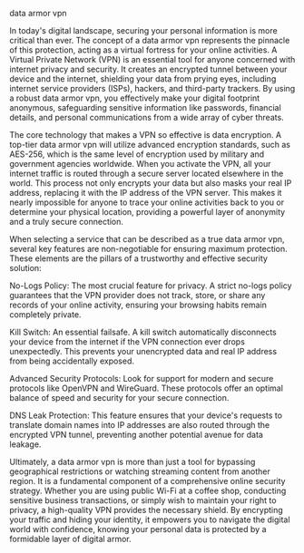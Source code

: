 data armor vpn


In today's digital landscape, securing your personal information is more critical than ever. The concept of a data armor vpn represents the pinnacle of this protection, acting as a virtual fortress for your online activities. A Virtual Private Network (VPN) is an essential tool for anyone concerned with internet privacy and security. It creates an encrypted tunnel between your device and the internet, shielding your data from prying eyes, including internet service providers (ISPs), hackers, and third-party trackers. By using a robust data armor vpn, you effectively make your digital footprint anonymous, safeguarding sensitive information like passwords, financial details, and personal communications from a wide array of cyber threats.



The core technology that makes a VPN so effective is data encryption. A top-tier data armor vpn will utilize advanced encryption standards, such as AES-256, which is the same level of encryption used by military and government agencies worldwide. When you activate the VPN, all your internet traffic is routed through a secure server located elsewhere in the world. This process not only encrypts your data but also masks your real IP address, replacing it with the IP address of the VPN server. This makes it nearly impossible for anyone to trace your online activities back to you or determine your physical location, providing a powerful layer of anonymity and a truly secure connection.



When selecting a service that can be described as a true data armor vpn, several key features are non-negotiable for ensuring maximum protection. These elements are the pillars of a trustworthy and effective security solution:




No-Logs Policy: The most crucial feature for privacy. A strict no-logs policy guarantees that the VPN provider does not track, store, or share any records of your online activity, ensuring your browsing habits remain completely private.


Kill Switch: An essential failsafe. A kill switch automatically disconnects your device from the internet if the VPN connection ever drops unexpectedly. This prevents your unencrypted data and real IP address from being accidentally exposed.


Advanced Security Protocols: Look for support for modern and secure protocols like OpenVPN and WireGuard. These protocols offer an optimal balance of speed and security for your secure connection.


DNS Leak Protection: This feature ensures that your device's requests to translate domain names into IP addresses are also routed through the encrypted VPN tunnel, preventing another potential avenue for data leakage.





Ultimately, a data armor vpn is more than just a tool for bypassing geographical restrictions or watching streaming content from another region. It is a fundamental component of a comprehensive online security strategy. Whether you are using public Wi-Fi at a coffee shop, conducting sensitive business transactions, or simply wish to maintain your right to privacy, a high-quality VPN provides the necessary shield. By encrypting your traffic and hiding your identity, it empowers you to navigate the digital world with confidence, knowing your personal data is protected by a formidable layer of digital armor.
